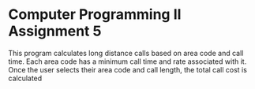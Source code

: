 # Computer Programming II Assignment 5

This program calculates long distance calls based on area code and call time. Each area code has a minimum call time and rate associated with it. Once the user selects their area code and call length, the total call cost is calculated
